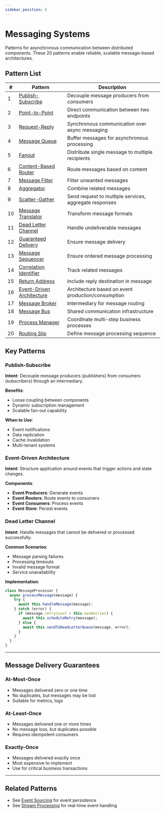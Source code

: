 ```yaml
---
sidebar_position: 6
---
```


# Messaging Systems

Patterns for asynchronous communication between distributed components. These 20 patterns enable reliable, scalable message-based architectures.

## Pattern List

| # | Pattern | Description |
|---|---------|-------------|
| 1 | [Publish-Subscribe](#publish-subscribe) | Decouple message producers from consumers |
| 2 | [Point-to-Point](#point-to-point) | Direct communication between two endpoints |
| 3 | [Request-Reply](#request-reply) | Synchronous communication over async messaging |
| 4 | [Message Queue](#message-queue) | Buffer messages for asynchronous processing |
| 5 | [Fanout](#fanout) | Distribute single message to multiple recipients |
| 6 | [Content-Based Router](#content-based-router) | Route messages based on content |
| 7 | [Message Filter](#message-filter) | Filter unwanted messages |
| 8 | [Aggregator](#aggregator) | Combine related messages |
| 9 | [Scatter-Gather](#scatter-gather) | Send request to multiple services, aggregate responses |
| 10 | [Message Translator](#message-translator) | Transform message formats |
| 11 | [Dead Letter Channel](#dead-letter-channel) | Handle undeliverable messages |
| 12 | [Guaranteed Delivery](#guaranteed-delivery) | Ensure message delivery |
| 13 | [Message Sequencer](#message-sequencer) | Ensure ordered message processing |
| 14 | [Correlation Identifier](#correlation-identifier) | Track related messages |
| 15 | [Return Address](#return-address) | Include reply destination in message |
| 16 | [Event-Driven Architecture](#event-driven-architecture) | Architecture based on event production/consumption |
| 17 | [Message Broker](#message-broker) | Intermediary for message routing |
| 18 | [Message Bus](#message-bus) | Shared communication infrastructure |
| 19 | [Process Manager](#process-manager) | Coordinate multi-step business processes |
| 20 | [Routing Slip](#routing-slip) | Define message processing sequence |

## Key Patterns

### Publish-Subscribe
**Intent**: Decouple message producers (publishers) from consumers (subscribers) through an intermediary.

**Benefits**:
- Loose coupling between components
- Dynamic subscription management
- Scalable fan-out capability

**When to Use**:
- Event notifications
- Data replication
- Cache invalidation
- Multi-tenant systems

### Event-Driven Architecture
**Intent**: Structure application around events that trigger actions and state changes.

**Components**:
- **Event Producers**: Generate events
- **Event Routers**: Route events to consumers
- **Event Consumers**: Process events
- **Event Store**: Persist events

### Dead Letter Channel
**Intent**: Handle messages that cannot be delivered or processed successfully.

**Common Scenarios**:
- Message parsing failures
- Processing timeouts
- Invalid message format
- Service unavailability

**Implementation**:
```javascript
class MessageProcessor {
  async processMessage(message) {
    try {
      await this.handleMessage(message);
    } catch (error) {
      if (message.retryCount < this.maxRetries) {
        await this.scheduleRetry(message);
      } else {
        await this.sendToDeadLetterQueue(message, error);
      }
    }
  }
}
```

---

## Message Delivery Guarantees

### At-Most-Once
- Messages delivered zero or one time
- No duplicates, but messages may be lost
- Suitable for metrics, logs

### At-Least-Once
- Messages delivered one or more times
- No message loss, but duplicates possible
- Requires idempotent consumers

### Exactly-Once
- Messages delivered exactly once
- Most expensive to implement
- Use for critical business transactions

---

## Related Patterns
- See [Event Sourcing](./data-management.md#event-sourcing) for event persistence
- See [Stream Processing](./stream-processing-event.md) for real-time event handling 